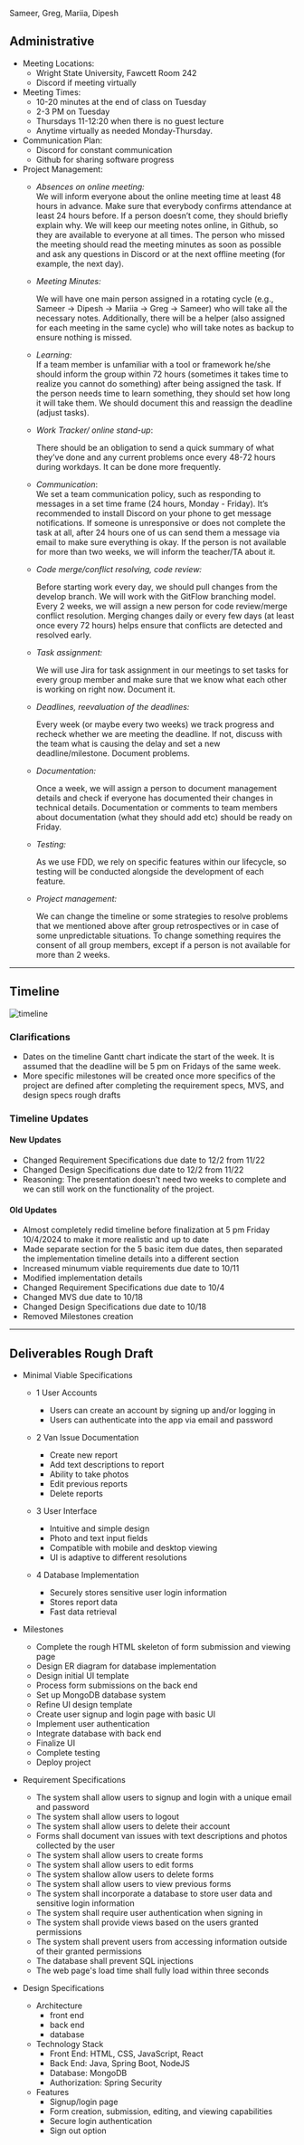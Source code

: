 Sameer, Greg, Mariia, Dipesh 

## Administrative

* Meeting Locations:   
  * Wright State University, Fawcett Room 242  
  * Discord if meeting virtually  
* Meeting Times:  
  * 10-20 minutes at the end of class on Tuesday
  * 2-3 PM on Tuesday 
  * Thursdays 11-12:20 when there is no guest lecture  
  * Anytime virtually as needed Monday-Thursday.  
* Communication Plan:  
  * Discord for constant communication  
  * Github for sharing software progress  
* Project Management:  
  * *Absences on online meeting:*  
    We will inform everyone about the online meeting time at least 48 hours in advance. Make sure that everybody confirms attendance at least 24 hours before. If a person doesn’t come, they should briefly explain why. We will keep our meeting notes online, in Github, so they are available to everyone at all times. The person who missed the meeting should read the meeting minutes as soon as possible and ask any questions in Discord or at the next offline meeting (for example, the next day).  
  * *Meeting Minutes:*

    We will have one main person assigned  in a rotating cycle (e.g., Sameer \-\> Dipesh \-\> Mariia \-\> Greg \-\> Sameer) who will take all the necessary notes. Additionally, there will be a helper (also assigned for each meeting in the same cycle) who will take notes as backup to ensure nothing is missed.

  * *Learning:*  
    If a team member is unfamiliar with a tool or framework he/she should inform the group within 72 hours (sometimes it takes time to realize you cannot do something) after being assigned the task. If the person needs time to learn something, they should set how long it will take them. We should document this and reassign the deadline (adjust tasks).  
  * *Work Tracker/ online stand-up*:

    There should be an obligation to send a quick summary of what they’ve done and any current problems once every 48-72 hours during workdays. It can be done more frequently. 

  * *Communication*:  
    We set a team communication policy, such as responding to messages in a set time frame (24 hours, Monday \- Friday). It’s recommended to install Discord on your phone to get message notifications. If someone is unresponsive or does not complete the task at all, after 24 hours one of us can send them a message via email to make sure everything is okay. If the person is not available for more than two weeks, we will inform the teacher/TA about it.  
  * *Code merge/conflict resolving, code review:*

    Before starting work every day, we should pull changes from the develop branch. We will work with the GitFlow branching model. Every 2 weeks, we will assign a new person for code review/merge conflict resolution. Merging changes daily or every few days (at least once every 72 hours) helps ensure that conflicts are detected and resolved early.

  * *Task assignment:* 

    We will use Jira for task assignment in our meetings to set tasks for every group member and make sure that we know what each other is working on right now. Document it.

  * *Deadlines, reevaluation of the deadlines:* 

    Every week (or maybe every two weeks) we track progress and recheck whether we are meeting the deadline. If not, discuss with the team what is causing the delay and set a new deadline/milestone. Document problems.

  * *Documentation:* 

    Once a week, we will assign a person to document management details and check if everyone has documented their changes in technical details. Documentation or comments to team members about documentation (what they should add etc) should be ready on Friday. 

  * *Testing:* 

    As we use FDD, we rely on specific features within our lifecycle, so testing will be conducted alongside the development of each feature.

  * *Project management:* 

    We can change the timeline or some strategies to resolve problems that we mentioned above after group retrospectives or in case of some unpredictable situations. To change something requires the consent of all group members, except if a person is not available for more than 2 weeks.

---
## Timeline
![timeline](https://github.com/user-attachments/assets/8ebdbd52-4d05-4937-a0b8-6896fc64526b)

### Clarifications
 - Dates on the timeline Gantt chart indicate the start of the week. It is assumed that the deadline will be 5 pm on Fridays of the same week.
 - More specific milestones will be created once more specifics of the project are defined after completing the requirement specs, MVS, and design specs rough drafts

### Timeline Updates
#### New Updates
 - Changed Requirement Specifications due date to 12/2 from 11/22
 - Changed Design Specifications due date to 12/2 from 11/22
 - Reasoning: The presentation doesn't need two weeks to complete and we can still work on the functionality of the project.
#### Old Updates
 - Almost completely redid timeline before finalization at 5 pm Friday 10/4/2024 to make it more realistic and up to date
 - Made separate section for the 5 basic item due dates, then separated the implementation timeline details into a different section
 - Increased minumum viable requirements due date to 10/11
 - Modified implementation details
 - Changed Requirement Specifications due date to 10/4
 - Changed MVS due date to 10/18
 - Changed Design Specifications due date to 10/18
 - Removed Milestones creation
---

## Deliverables Rough Draft

* Minimal Viable Specifications
  * 1 User Accounts
	  *  Users can create an account by signing up and/or logging in
	  *  Users can authenticate into the app via email and password

  * 2 Van Issue Documentation
    * Create new report
    * Add text descriptions to report
    * Ability to take photos
    * Edit previous reports
    * Delete reports

  * 3 User Interface
    * Intuitive and simple design
    * Photo and text input fields
    * Compatible with mobile and desktop viewing
    * UI is adaptive to different resolutions

  * 4 Database Implementation
    * Securely stores sensitive user login information
    * Stores report data
    * Fast data retrieval

* Milestones
  * Complete the rough HTML skeleton of form submission and viewing page
  * Design ER diagram for database implementation
  * Design initial UI template
  * Process form submissions on the back end
  * Set up MongoDB database system
  * Refine UI design template
  * Create user signup and login page with basic UI
  * Implement user authentication
  * Integrate database with back end
  * Finalize UI
  * Complete testing
  * Deploy project

* Requirement Specifications
  * The system shall allow users to signup and login with a unique email and password
  * The system shall allow users to logout
  * The system shall allow users to delete their account
  * Forms shall document van issues with text descriptions and photos collected by the user
  * The system shall allow users to create forms
  * The system shall allow users to edit forms
  * The system shallow allow users to delete forms
  * The system shall allow users to view previous forms
  * The system shall incorporate a database to store user data and sensitive login information
  * The system shall require user authentication when signing in
  * The system shall provide views based on the users granted permissions
  * The system shall prevent users from accessing information outside of their granted permissions
  * The database shall prevent SQL injections
  * The web page's load time shall fully load within three seconds
* Design Specifications
  * Architecture
    * front end
    * back end
    * database
  * Technology Stack
    * Front End: HTML, CSS, JavaScript, React
    * Back End: Java, Spring Boot, NodeJS
    * Database: MongoDB
    * Authorization: Spring Security
  * Features
    * Signup/login page
    * Form creation, submission, editing, and viewing capabilities
    * Secure login authentication
    * Sign out option


